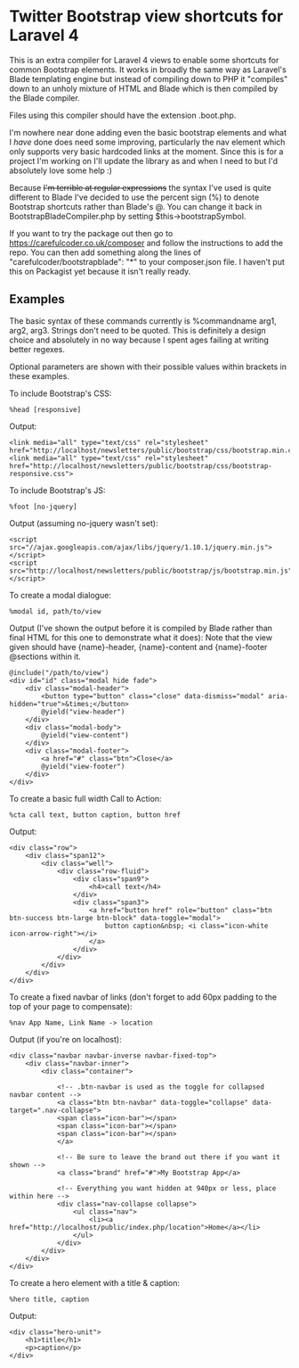 Twitter Bootstrap view shortcuts for Laravel 4
==============================================

This is an extra compiler for Laravel 4 views to enable some shortcuts for common Bootstrap elements.
It works in broadly the same way as Laravel's Blade templating engine but instead of compiling down to PHP
it "compiles" down to an unholy mixture of HTML and Blade which is then compiled by the Blade compiler.

Files using this compiler should have the extension .boot.php.

I'm nowhere near done adding even the basic bootstrap elements and what I *have* done does need some improving,
particularly the nav element which only supports very basic hardcoded links at the moment. Since this is for
a project I'm working on I'll update the library as and when I need to but I'd absolutely love some help :)

Because <del>I'm terrible at regular expressions</del> the syntax I've used is quite different to Blade I've decided
to use the percent sign (%) to denote Bootstrap shortcuts rather than Blade's @. You can change it back in
BootstrapBladeCompiler.php by setting $this->bootstrapSymbol.

If you want to try the package out then go to https://carefulcoder.co.uk/composer and follow the instructions to add the repo.
You can then add something along the lines of  "carefulcoder/bootstrapblade": "*" to your composer.json file.
I haven't put this on Packagist yet because it isn't really ready.

Examples
--------

The basic syntax of these commands currently is %commandname arg1, arg2, arg3. Strings don't need to be quoted.
This is definitely a design choice and absolutely in no way because I spent ages failing at writing better regexes.

Optional parameters are shown with their possible values within brackets in these examples.

To include Bootstrap's CSS:

    %head [responsive]

Output:

    <link media="all" type="text/css" rel="stylesheet" href="http://localhost/newsletters/public/bootstrap/css/bootstrap.min.css">
    <link media="all" type="text/css" rel="stylesheet" href="http://localhost/newsletters/public/bootstrap/css/bootstrap-responsive.css">

To include Bootstrap's JS:

    %foot [no-jquery]

Output (assuming no-jquery wasn't set):

    <script src="//ajax.googleapis.com/ajax/libs/jquery/1.10.1/jquery.min.js"></script>
    <script src="http://localhost/newsletters/public/bootstrap/js/bootstrap.min.js"></script>

To create a modal dialogue:

    %modal id, path/to/view

Output (I've shown the output before it is compiled by Blade rather than final HTML for this one to demonstrate what it does):
Note that the view given should have {name}-header, {name}-content and {name}-footer @sections within it.

    @include("/path/to/view")
    <div id="id" class="modal hide fade">
        <div class="modal-header">
            <button type="button" class="close" data-dismiss="modal" aria-hidden="true">&times;</button>
            @yield("view-header")
        </div>
        <div class="modal-body">
            @yield("view-content")
        </div>
        <div class="modal-footer">
            <a href="#" class="btn">Close</a>
            @yield("view-footer")
        </div>
    </div>

To create a basic full width Call to Action:

    %cta call text, button caption, button href

Output:

    <div class="row">
        <div class="span12">
            <div class="well">
                <div class="row-fluid">
                    <div class="span9">
                        <h4>call text</h4>
                    </div>
                    <div class="span3">
                        <a href="button href" role="button" class="btn btn-success btn-large btn-block" data-toggle="modal">
                            button caption&nbsp; <i class="icon-white icon-arrow-right"></i>
                        </a>
                    </div>
                </div>
            </div>
        </div>
    </div>

To create a fixed navbar of links (don't forget to add 60px padding to the top of your page to compensate):

    %nav App Name, Link Name -> location

Output (if you're on localhost):

    <div class="navbar navbar-inverse navbar-fixed-top">
        <div class="navbar-inner">
            <div class="container">

                <!-- .btn-navbar is used as the toggle for collapsed navbar content -->
                <a class="btn btn-navbar" data-toggle="collapse" data-target=".nav-collapse">
                <span class="icon-bar"></span>
                <span class="icon-bar"></span>
                <span class="icon-bar"></span>
                </a>

                <!-- Be sure to leave the brand out there if you want it shown -->
                <a class="brand" href="#">My Bootstrap App</a>

                <!-- Everything you want hidden at 940px or less, place within here -->
                <div class="nav-collapse collapse">
                    <ul class="nav">
                        <li><a href="http://localhost/public/index.php/location">Home</a></li>
                    </ul>
                </div>
            </div>
        </div>
    </div>

To create a hero element with a title & caption:

    %hero title, caption

Output:

    <div class="hero-unit">
        <h1>title</h1>
        <p>caption</p>
    </div>
